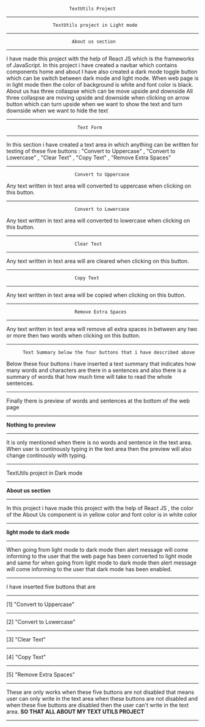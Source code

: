                            TextUtils Project                                  
____________________________________________________________________________________
                     TextUtils project in Light mode 
____________________________________________________________________________________
                            About us section 
____________________________________________________________________________________
I have made this project with the help of React JS which is the frameworks of JavaScript.
In this project i have created a navbar which contains components home and about 
I have also created a dark mode toggle button which can be switch between dark mode and
light mode. When web page is in light mode then the color of background is white and 
font color is black. About us has three collaspse which can be move upside and downside
All three collaspse are moving upside and downside when clicking on arrow button which can 
turn upside when we want to show the text and turn downside when we want to hide the text
____________________________________________________________________________________
                              Text Form
____________________________________________________________________________________
 In this section i have created a text area in which anything can be written for testing 
 of these five buttons : "Convert to Uppercase" , "Convert to Lowercase" , "Clear Text" , 
 "Copy Text" , "Remove Extra Spaces" 
____________________________________________________________________________________
                             Convert to Uppercase
 Any text written in text area will converted to uppercase when clicking on this button.
____________________________________________________________________________________
                             Convert to Lowercase
 Any text written in text area will converted to lowercase when clicking on this button.
____________________________________________________________________________________
                             Clear Text
____________________________________________________________________________________
 Any text written in text area will are cleared when clicking on this button.
____________________________________________________________________________________
                             Copy Text
____________________________________________________________________________________
 Any text written in text area will be copied when clicking on this button.
____________________________________________________________________________________
                             Remove Extra Spaces
____________________________________________________________________________________
 Any text written in text area will remove all extra spaces in between any two or 
 more then two words when clicking on this button.
____________________________________________________________________________________
          Text Summary below the four buttons that i have described above
Below these four buttons i have inserted a text summary that indicates how many words 
and characters are there in a sentences and also there is a summary of words that how 
much time will take to read the whole sentences.
____________________________________________________________________________________
Finally there is preview of words and sentences at the bottom of the web page 
____________________________________________________________________________________
**Nothing to preview** 
____________________________________________________________________________________
It is only mentioned when there is no words and sentence
in the text area. When user is continously typing in the text area then the 
preview will also change continously with typing.
____________________________________________________________________________________
TextUtils project in Dark mode
____________________________________________________________________________________
****About us section****
____________________________________________________________________________________
In this project i have made this project with the help of React JS , the color of the 
About Us component is in yellow color and font color is in white color 
____________________________________________________________________________________
****light mode to dark mode**** 
____________________________________________________________________________________
When going from light mode to dark mode then alert message will come informing to the 
user that the web page has been converted to light mode and same for when going from
light mode to dark mode then alert message will come informing to the user that dark 
mode has been enabled.
____________________________________________________________________________________
I have inserted five buttons that are
_______________________________________
 [1] "Convert to Uppercase"
_______________________________________
 [2] "Convert to Lowercase"
_______________________________________
 [3] "Clear Text"  
_______________________________________
 [4] "Copy Text"
_______________________________________
 [5] "Remove Extra Spaces"
_______________________________________
These are only works when these five buttons
are not disabled that means user can only write in the text area when these buttons are
not disabled and when these five buttons are disabled then the user can't write in the 
text area.
**SO THAT ALL ABOUT MY TEXT UTILS PROJECT**
____________________________________________________________________________________
